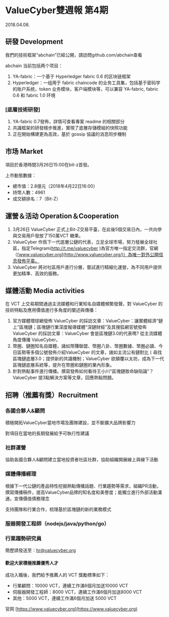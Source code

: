 # ValueCyber雙週報 第4期 

2018.04.08.



## 研發 Development

我們的技術框架“abchain”已經公開，請訪問github.com/abchain查看

abchain 当前包括两个项目：

1. YA-fabric：一个基于 Hyperledger fabric 0.6 的区块链框架
2. Hyperledger：一组用于 fabric chaincode 的业务工具集，包括基于密码学的账户系统，token 业务模块，客户端模块等，可以兼容 YA-fabric, fabric 0.6 和 fabric 1.0 环境

### [底層技術研發]

1. YA-fabric 0.7發佈，詳情可查看專案 readme 的相關部分
2. 共識框架的研發穩步推進，實現了底層存儲模組的快照功能
3. 正在開始構建更為高效，基於 gossip 協議的消息同步機制

 

## 市场 Market

項目於香港時間3月26日15:00在bit-z首發。

上市動態數據：

- 總市值：2.8億元（2018年4月22日16:00）
- 持幣人數：4961
- 成交額排名：7（Bit-Z）

 

## 運營＆活动 Operation＆Cooperation

1. 3月26日 ValueCyber 正式上Bit-Z交易平臺，在此後5個交易日內，一共向參與交易用戶發放了150萬VCT 糖果。
2. ValueCyber 作爲下一代底層公鏈的代表，立足全球市場，努力發展全球社區，指定Telegram(<http://t.me/valuecyber> )為官方唯一指定交流群，官網（[www.valuecyber.org](http://www.valuecyber.org/)）為唯一對外公開信息發佈平臺。
3. ValueCyber 將对社區用戶進行分層，嘗試進行精細化運營，為不同用戶提供更加精準、高效的服務。

 

## 媒體活動 Media activities

在 VCT 上交易期間通過主流媒體和行業知名自媒體頻繁發聲，對 ValueCyber 的技術特點及應用價值進行多角度的闡述與傳播：

1. 官方媒體環球網發佈 ValueCyber 的採訪文章：ValueCyber：讓實體經濟“鏈上”區塊鏈；區塊鏈行業深度報導媒體“深鏈財經”及其搜狐網官號發佈 ValueCyber 的採訪文章：ValueCyber 會是區塊鏈3.0的代表嗎? 從主流媒體角度傳播 ValueCyber。
2. 幣圈、鏈圈知名自媒體，諸如幣賺聯盟、幣圈八卦、幣圈數據、幣圈必讀、今日區勢等多個公號發佈介紹ValueCyber 的文章，諸如主流公有鏈對比丨尋找區塊鏈底層3.0；提供新的共識機制；ValueCyber 欲顛覆以太坊，成為下一代區塊鏈底層系統等，提升在幣圈和鏈圈的業內形象。
3. 針對熱點事件進行傳播。撰寫發佈如何看待王小川“區塊鏈致命缺陷論”？ ValueCyber 提3點解決方案等文章，回應熱點問題。

 

## 招聘（推薦有獎）Recruitment

### 各國合夥人&顧問

積極開拓ValueCyber當地市場及團隊建設，並不斷擴大品牌影響力

對項目在當地的長期發展給予可執行性建議

### 社群運營

協助各國合夥人&顧問建立當地投資者社區社群，協助組織開展線上與線下活動

### 媒體傳播經理

根據下一代公鏈的產品特性挖掘熱點傳播話題、行業趨勢等需求，組織PR活動，撰寫傳播稿件，提高ValueCyber品牌的知名度和美譽度；能獨立進行外部活動溝通，宣傳價值債務理念

支持團隊和行業合作，梳理基於區塊鏈的新的業務模式

### 服器開發工程師（nodejs/java/python/go）

### 行業趨勢研究員

簡歷請發送至：[hr@valuecyber.org](mailto:hr@valuecyber.org)

#### 歡迎大家積極推薦優秀人才

成功入職後，我們給予推薦人的 VCT 獎勵標準如下：

- 行業顧問：10000 VCT，連續工作滿6個月加送10000 VCT
- 伺服器開發工程師：8000 VCT，連續工作滿6個月加送8000 VCT
- 其他：5000 VCT，連續工作滿6個月加送 5000 VCT

官网 [https://www.valuecyber.org](https://www.valuecyber.org)